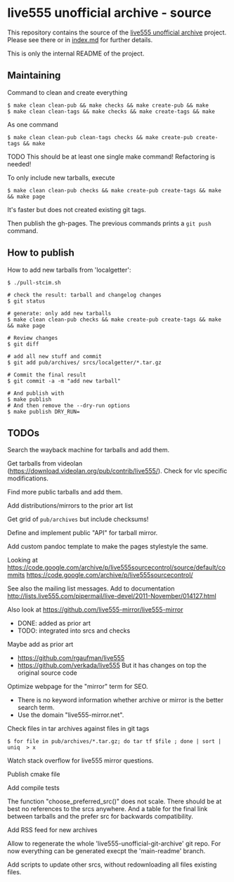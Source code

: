 # live555 unofficial archive - source

This repository contains the source of the
[live555 unofficial archive](https://lengfeld.github.io/live555-unofficial-archive/) project.
Please see there or in [index.md](index.md) for further details.

This is only the internal README of the project.


## Maintaining

Command to clean and create everything

    $ make clean clean-pub && make checks && make create-pub && make
    $ make clean clean-tags && make checks && make create-tags && make

As one command

    $ make clean clean-pub clean-tags checks && make create-pub create-tags && make

TODO This should be at least one single make command! Refactoring is needed!

To only include new tarballs, execute

    $ make clean clean-pub checks && make create-pub create-tags && make && make page

It's faster but does not created existing git tags.

Then publish the gh-pages. The previous commands prints a `git push` command.


## How to publish

How to add new tarballs from 'localgetter':

    $ ./pull-stcim.sh

    # check the result: tarball and changelog changes
    $ git status

    # generate: only add new tarballs
    $ make clean clean-pub checks && make create-pub create-tags && make && make page

    # Review changes
    $ git diff

    # add all new stuff and commit
    $ git add pub/archives/ srcs/localgetter/*.tar.gz

    # Commit the final result
    $ git commit -a -m "add new tarball"

    # And publish with
    $ make publish
    # And then remove the --dry-run options
    $ make publish DRY_RUN=


## TODOs

Search the wayback machine for tarballs and add them.

Get tarballs from videolan
(https://download.videolan.org/pub/contrib/live555/). Check for vlc specific
modifications.

Find more public tarballs and add them.

Add distributions/mirrors to the prior art list

Get grid of `pub/archives` but include checksums!

Define and implement public "API" for tarball mirror.

Add custom pandoc template to make the pages stylestyle the same.

Looking at https://code.google.com/archive/p/live555sourcecontrol/source/default/commits
https://code.google.com/archive/p/live555sourcecontrol/

See also the mailing list messages. Add to documentation
http://lists.live555.com/pipermail/live-devel/2011-November/014127.html

Also look at https://github.com/live555-mirror/live555-mirror
- DONE: added as prior art
- TODO: integrated into srcs and checks

Maybe add as prior art
* https://github.com/rgaufman/live555
* https://github.com/verkada/live555
But it has changes on top the original source code

Optimize webpage for the "mirror" term for SEO.
* There is no keyword information whether archive or mirror is the better
  search term.
* Use the domain "live555-mirror.net".

Check files in tar archives against files in git tags

    $ for file in pub/archives/*.tar.gz; do tar tf $file ; done | sort | uniq  > x

Watch stack overflow for live555 mirror questions.

Publish cmake file

Add compile tests

The function "choose_preferred_src()" does not scale. There should be at best
no references to the srcs anywhere. And a table for the final link between
tarballs and the prefer src for backwards compatibility.

Add RSS feed for new archives

Allow to regenerate the whole 'live555-unofficial-git-archive' git repo. For
now everything can be generated execpt the 'main-readme' branch.

Add scripts to update other srcs, without redownloading all files existing files.
